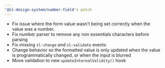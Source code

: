 ```yaml
---
'@sl-design-system/number-field': patch
---
```


- Fix issue where the form value wasn't being set correctly when the value was a number.
- Fix number parser to remove any non essentials characters before parsing
- Fix missing `sl-change` and `sl-validate` events
- Change behavior so the formatted value is only updated when the value is programmatically changed, or when the input is blurred
- Move validation to new `updateInternalValidity()` hook
